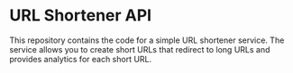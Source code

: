 # URL Shortener API
This repository contains the code for a simple URL shortener service. The service allows you to create short URLs that redirect to long URLs and provides analytics for each short URL.
